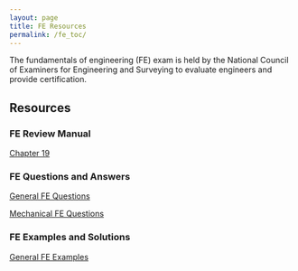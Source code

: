 ```yaml
---
layout: page
title: FE Resources
permalink: /fe_toc/
---
```


The fundamentals of engineering (FE) exam is held by the
National Council of Examiners for Engineering and Surveying to
evaluate engineers and provide certification.

## Resources

### FE Review Manual

<a href="/fe_ch19_review/">Chapter 19</a>

### FE Questions and Answers

<a href="/general_fe_questions/">General FE Questions</a>

<a href="/mechanical_fe_questions/">Mechanical FE Questions</a>

### FE Examples and Solutions

<a href="/general_fe_examples/">General FE Examples</a>
